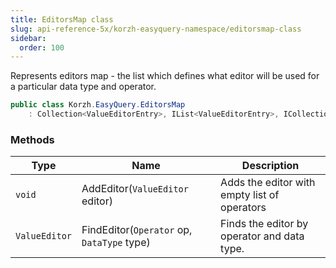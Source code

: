 ```yaml
---
title: EditorsMap class
slug: api-reference-5x/korzh-easyquery-namespace/editorsmap-class
sidebar:
  order: 100
---
```


Represents editors map - the list which defines what editor will be used for a particular data type and operator.
```csharp
public class Korzh.EasyQuery.EditorsMap
    : Collection<ValueEditorEntry>, IList<ValueEditorEntry>, ICollection<ValueEditorEntry>, IEnumerable<ValueEditorEntry>, IEnumerable, IList, ICollection, IReadOnlyList<ValueEditorEntry>, IReadOnlyCollection<ValueEditorEntry>

```

### Methods

| Type | Name | Description | 
| --- | --- | --- | 
| `void` | AddEditor(`ValueEditor` editor) | Adds the editor with empty list of operators | 
| `ValueEditor` | FindEditor(`Operator` op, `DataType` type) | Finds the editor by operator and data type. |

